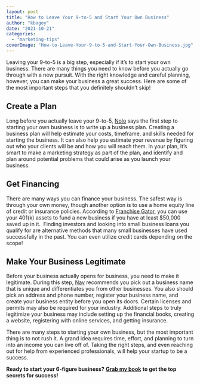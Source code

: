 ```yaml
---
layout: post
title: "How to Leave Your 9-to-5 and Start Your Own Business"
author: "kbagoy"
date: "2021-10-21"
categories: 
  - "marketing-tips"
coverImage: "How-to-Leave-Your-9-to-5-and-Start-Your-Own-Business.jpg"
---
```


Leaving your 9-to-5 is a big step, especially if it’s to start your own business. There are many things you need to know before you actually go through with a new pursuit. With the right knowledge and careful planning, however, you can make your business a great success. Here are some of the most important steps that you definitely shouldn’t skip!

## **Create a Plan**

Long before you actually leave your 9-to-5, [Nolo](https://www.nolo.com/legal-encyclopedia/need-business-plan-reasons-29758.html) says the first step to starting your own business is to write up a business plan. Creating a business plan will help estimate your costs, timeframe, and skills needed for starting the business. It can also help you estimate your revenue by figuring out who your clients will be and how you will reach them. In your plan, it’s smart to make a marketing strategy as part of the plan, and identify and plan around potential problems that could arise as you launch your business.

## **Get Financing**

There are many ways you can finance your business. The safest way is through your own money, though another option is to use a home equity line of credit or insurance policies. According to [Franchise Gator](https://go.katebagoy.com/ebook), you can use your 401(k) assets to fund a new business if you have at least $50,000 saved up in it.  Finding investors and looking into small business loans you qualify for are alternative methods that many small businesses have used successfully in the past. You can even utilize credit cards depending on the scope!

## **Make Your Business Legitimate**

Before your business actually opens for business, you need to make it legitimate. During this step, [Nav](https://www.nav.com/blog/a-14-step-checklist-to-make-your-business-legit-20000/) recommends you pick out a business name that is unique and differentiates you from other businesses. You also should pick an address and phone number, register your business name, and create your business entity before you open its doors. Certain licenses and permits may also be required for your industry. Additional steps to truly legitimize your business may include setting up the financial books, creating a website, registering with online services, and getting insurance.

There are many steps to starting your own business, but the most important thing is to not rush it. A grand idea requires time, effort, and planning to turn into an income you can live off of. Taking the right steps, and even reaching out for help from experienced professionals, will help your startup to be a success.

**Ready to start your 6-figure business?** [**Grab my book**](https://ebook.katebagoy.com/lto) **to get the top secrets for success!**
